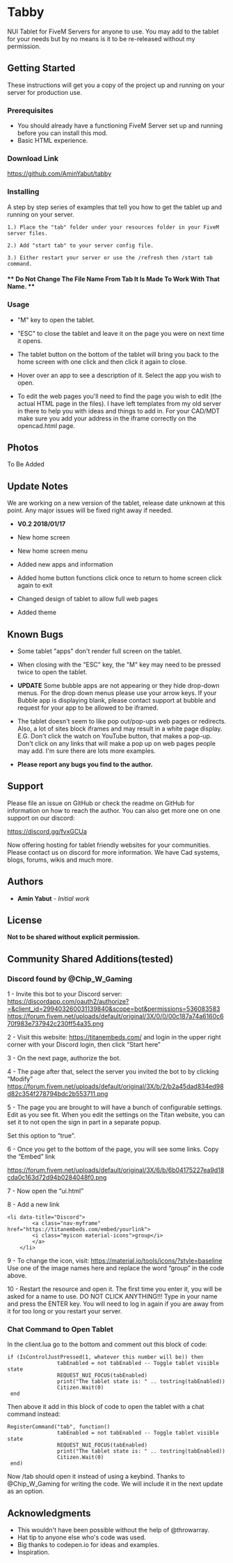 # Tabby

NUI Tablet for FiveM Servers for anyone to use. You may add to the tablet for your needs but by no means is it to be re-released without my permission.

## Getting Started

These instructions will get you a copy of the project up and running on your server for production use.

### Prerequisites

* You should already have a functioning FiveM Server set up and running before you can install this mod. 
* Basic HTML experience. 

### Download Link
https://github.com/AminYabut/tabby

### Installing

A step by step series of examples that tell you how to get the tablet up and running on your server.

    1.) Place the "tab" folder under your resources folder in your FiveM server files.

    2.) Add "start tab" to your server config file.

    3.) Either restart your server or use the /refresh then /start tab command.

#### ** **Do Not Change The File Name From Tab It Is Made To Work With That Name.** **

### Usage

* "M" key to open the tablet.

* "ESC" to close the tablet and leave it on the page you were on next time it opens.

* The tablet button on the bottom of the tablet will bring you back to the home screen with one click and then click it again to close.

* Hover over an app to see a description of it. Select the app you wish to open.

* To edit the web pages you'll need to find the page you wish to edit (the actual HTML page in the files). I have left templates from my old server in there to help you with ideas and things to add in. For your CAD/MDT make sure you add your address in the iframe correctly on the opencad.html page. 

## Photos
To Be Added

## Update Notes

We are working on a new version of the tablet, release date unknown at this point. Any major issues will be fixed right away if needed. 

* **V0.2 2018/01/17**

* New home screen
* New home screen menu
* Added new apps and information
* Added home button functions click once to return to home screen click again to exit
* Changed design of tablet to allow full web pages
* Added theme

## Known Bugs

* Some tablet "apps" don't render full screen on the tablet.

* When closing with the "ESC" key, the "M" key may need to be pressed twice to open the tablet.

* **UPDATE** Some bubble apps are not appearing or they hide drop-down menus. For the drop down menus please use your arrow keys. If your Bubble app is displaying blank, please contact support at bubble and request for your app to be allowed to be iframed.

* The tablet doesn't seem to like pop out/pop-ups web pages or redirects. Also, a lot of sites block iframes and may result in a white page display. E.G. Don't click the watch on YouTube button, that makes a pop-up. Don't click on any links that will make a pop up on web pages people may add. I'm sure there are lots more examples.

* **Please report any bugs you find to the author.**

## Support
Please file an issue on GitHub or check the readme on GitHub for information on how to reach the author. You can also get more one on one support on our discord:

https://discord.gg/fvxGCUa

Now offering hosting for tablet friendly websites for your communities. Please contact us on discord for more information. We have Cad systems, blogs, forums, wikis and much more.

## Authors

* **Amin Yabut** - *Initial work*

## License

**Not to be shared without explicit permission.**

## Community Shared Additions(tested)
### Discord found by @Chip_W_Gaming 
1 - Invite this bot to your Discord server: https://discordapp.com/oauth2/authorize?=&client_id=299403260031139840&scope=bot&permissions=536083583
https://forum.fivem.net/uploads/default/original/3X/0/0/00c187a74a6160c670f983e737942c230ff54a35.png


2 - Visit this website: https://titanembeds.com/ and login in the upper right corner with your Discord login, then click “Start here”

3 - On the next page, authorize the bot.

4 - The page after that, select the server you invited the bot to by clicking “Modify”
https://forum.fivem.net/uploads/default/original/3X/b/2/b2a45dad834ed98d82c354f278794bdc2b553711.png


5 - The page you are brought to will have a bunch of configurable settings. Edit as you see fit. When you edit the settings on the Titan website, you can set it to not open the sign in part in a separate popup.

Set this option to “true”.

6 - Once you get to the bottom of the page, you will see some links. Copy the “Embed” link

https://forum.fivem.net/uploads/default/original/3X/6/b/6b04175227ea9d18cda0c163d72d94b0284048f0.png


7 - Now open the “ui.html”

8 - Add a new link
```
<li data-title="Discord">
     	<a class="nav-myframe" href="https://titanembeds.com/embed/yourlink">
     	<i class="myicon material-icons">group</i>
     	</a>
    </li>
```
9 - To change the icon, visit: https://material.io/tools/icons/?style=baseline
Use one of the image names here and replace the word “group” in the code above.

10 - Restart the resource and open it. The first time you enter it, you will be asked for a name to use. DO NOT CLICK ANYTHING!!! Type in your name and press the ENTER key. You will need to log in again if you are away from it for too long or you restart your server.

### Chat Command to Open Tablet
In the client.lua go to the bottom and comment out this block of code:
```
if (IsControlJustPressed(1, whatever this number will be)) then
                tabEnabled = not tabEnabled -- Toggle tablet visible state
                REQUEST_NUI_FOCUS(tabEnabled)
                print("The tablet state is: " .. tostring(tabEnabled))
                Citizen.Wait(0)
 end
```
Then above it add in this block of code to open the tablet with a chat command instead:
```
RegisterCommand("tab", function()
                tabEnabled = not tabEnabled -- Toggle tablet visible state
                REQUEST_NUI_FOCUS(tabEnabled)
                print("The tablet state is: " .. tostring(tabEnabled))
                Citizen.Wait(0)
 end)
```
Now /tab should open it instead of using a keybind. Thanks to @Chip_W_Gaming for writing the code. We will include it in the next update as an option.  
## Acknowledgments

* This wouldn't have been possible without the help of @throwarray.
* Hat tip to anyone else who's code was used.
* Big thanks to codepen.io for ideas and examples.
* Inspiration.
